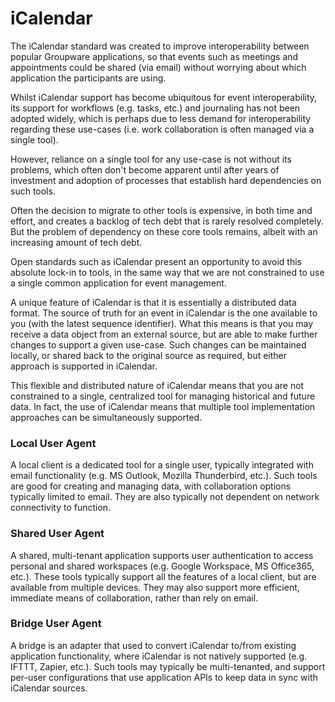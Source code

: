# iCalendar

The iCalendar standard was created to improve interoperability between popular Groupware applications,
so that events such as meetings and appointments could be shared (via email) without worrying about
which application the participants are using.

Whilst iCalendar support has become ubiquitous for event interoperability, its support for workflows
(e.g. tasks, etc.) and journaling has not been adopted widely, which is perhaps due to less demand
for interoperability regarding these use-cases (i.e. work collaboration is often managed via a single tool).

However, reliance on a single tool for any use-case is not without its problems, which often don't become
apparent until after years of investment and adoption of processes that establish hard dependencies on
such tools. 

Often the decision to migrate to other tools is expensive, in both time and effort, and creates
a backlog of tech debt that is rarely resolved completely. But the problem of dependency on these core tools
remains, albeit with an increasing amount of tech debt.

Open standards such as iCalendar present an opportunity to avoid this absolute lock-in to tools, in the same
way that we are not constrained to use a single common application for event management.

A unique feature of iCalendar is that it is essentially a distributed data format. The source of truth for
an event in iCalendar is the one available to you (with the latest sequence identifier). What this means is
that you may receive a data object from an external source, but are able to make further changes to
support a given use-case. Such changes can be maintained locally, or shared back to the original source
as required, but either approach is supported in iCalendar.

This flexible and distributed nature of iCalendar means that you are not constrained to a single, centralized
tool for managing historical and future data. In fact, the use of iCalendar means that multiple tool
implementation approaches can be simultaneously supported.

### Local User Agent

A local client is a dedicated tool for a single user, typically integrated with email functionality (e.g.
MS Outlook, Mozilla Thunderbird, etc.). Such tools are good for creating and managing data, with collaboration
options typically limited to email. They are also typically not dependent on network connectivity to function.

### Shared User Agent

A shared, multi-tenant application supports user authentication to access personal and shared workspaces
(e.g. Google Workspace, MS Office365, etc.). These tools typically support all the features of a local client,
but are available from multiple devices. They may also support more efficient, immediate means of collaboration,
rather than rely on email.

### Bridge User Agent

A bridge is an adapter that used to convert iCalendar to/from existing application functionality, where iCalendar
is not natively supported (e.g. IFTTT, Zapier, etc.). Such tools may typically be multi-tenanted, and support per-user
configurations that use application APIs to keep data in sync with iCalendar sources.
